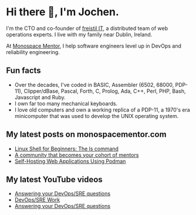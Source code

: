 # Hi there 👋, I'm Jochen.

I'm the CTO and co-founder of [freistil IT](https://www.freistil.it), a distributed team of web operations experts. I live with my family near Dublin, Ireland.

At [Monospace Mentor](https://monospacementor.com), I help software engineers level up in DevOps and reliability engineering.

## Fun facts

- Over the decades, I've coded in BASIC, Assembler (6502, 68000, PDP-11), Clipper/dBase, Pascal, Forth, C, Prolog, Ada, C++, Perl, PHP, Bash, Javascript and Ruby.
- I own far too many mechanical keyboards.
- I love old computers and own a working replica of a PDP-11, a 1970's era minicomputer that was used to develop the UNIX operating system.

## My latest posts on monospacementor.com

<!-- MONOSPACE:START -->
- [Linux Shell for Beginners: The ls command](https://monospacementor.com/2025/05/linux-shell-for-beginners-the-ls-command/)
- [A community that becomes your cohort of mentors](https://monospacementor.com/2025/05/a-community-that-becomes-your-cohort-of-mentors/)
- [Self-Hosting Web Applications Using Podman](https://monospacementor.com/2025/02/self-hosting-web-applications-using-podman/)
<!-- MONOSPACE:END -->

## My latest YouTube videos

<!-- YOUTUBE:START -->
- [Answering your DevOps/SRE questions](https://www.youtube.com/watch?v=H3TA81vbm8E)
- [DevOps/SRE Work](https://www.youtube.com/watch?v=gAZWD0Jx5Wc)
- [Answering your DevOps/SRE questions](https://www.youtube.com/watch?v=ZU9mdpB1P2A)
<!-- YOUTUBE:END -->
